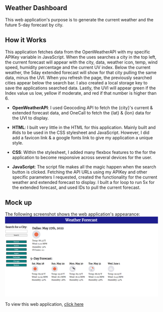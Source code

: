 ## Weather Dashboard

This web application's purpose is to generate the current weather and the future 5-day forecast by city.

## How it Works
This application fetches data from the OpenWeatherAPI with my specific APIKey variable in JavaScript. When the uses searches a city in the top left, the current forecast will appear with the city, data, weather icon, temp, wind speed, humidity percentage and the current UV index. Below the current weather, the 5day extended forecast will show for that city pulling the same data, minus the UVI. When you refresh the page, the previously searched cities appear below the search bar. I also created a local storage key to save the applications searched data. Lastly, the UVI will appear green if the Index value us low, yellow if moderate, and red if that number is higher than 6.

* **OpenWeatherAPI**: I used Geocoding API to fetch the {city}'s current & extended forecast data, and OneCall to fetch the {lat} & {lon} data for the UVI to display. 

* **HTML**: I built very little in the HTML for this application. Mainly built <divs> and #ids to be used in the CSS stylesheet and JavaScript.  However, I did add a favicon link & a google fonts link to give my application a unique style.

* **CSS**: Within the stylesheet, I added many flexbox features to the <divs> for the application to become responsive across several devices for the user.

* **JavaScript**: The script file makes all the magic happen when the search button is clicked. Fetching the API URLs using my APIKey and other specific parameters I requested, created the functionality for the current weather and extended forecast to display. I built a for loop to run 5x for the extended forecast, and used IDs to pull the current forecast.

## Mock up
The following screenshot shows the web application's appearance:
![](./images/screenshot.png)

To view this web application, [click here](https://lindsey-lansford.github.io/weather-forecast-dash/)
